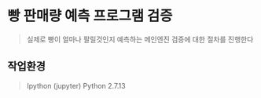 # 빵 판매량 예측 프로그램 검증
> 실제로 빵이 얼마나 팔릴것인지 예측하는 메인엔진 검증에 대한 절차를 진행한다

## 작업환경
> Ipython (jupyter)
> Python 2.7.13
